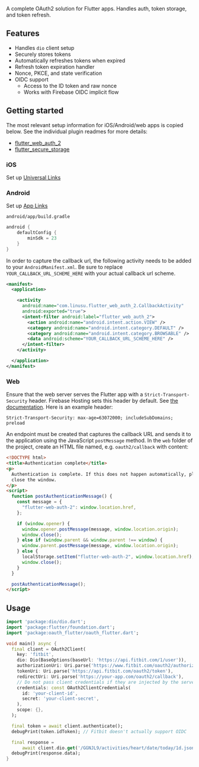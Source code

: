 A complete OAuth2 solution for Flutter apps. Handles auth, token storage, and token refresh.

## Features

- Handles `dio` client setup
- Securely stores tokens
- Automatically refreshes tokens when expired
- Refresh token expiration handler
- Nonce, PKCE, and state verification
- OIDC support
  - Access to the ID token and raw nonce
  - Works with Firebase OIDC implicit flow

## Getting started

The most relevant setup information for iOS/Android/web apps is copied below. See the individual plugin readmes for more details:

- [flutter_web_auth_2](https://pub.dev/packages/flutter_web_auth_2)
- [flutter_secure_storage](https://pub.dev/packages/flutter_secure_storage)

### iOS

Set up [Universal Links](https://developer.apple.com/ios/universal-links/)

### Android

Set up [App Links](https://developer.android.com/training/app-links)

`android/app/build.gradle`

```kotlin
android {
    defaultConfig {
        minSdk = 23
    }
}
```

In order to capture the callback url, the following activity needs to be added to your `AndroidManifest.xml`. Be sure to replace `YOUR_CALLBACK_URL_SCHEME_HERE` with your actual callback url scheme.

```xml
<manifest>
  <application>

    <activity
      android:name="com.linusu.flutter_web_auth_2.CallbackActivity"
      android:exported="true">
      <intent-filter android:label="flutter_web_auth_2">
        <action android:name="android.intent.action.VIEW" />
        <category android:name="android.intent.category.DEFAULT" />
        <category android:name="android.intent.category.BROWSABLE" />
        <data android:scheme="YOUR_CALLBACK_URL_SCHEME_HERE" />
      </intent-filter>
    </activity>

  </application>
</manifest>
```

### Web

Ensure that the web server serves the Flutter app with a `Strict-Transport-Security` header. Firebase Hosting sets this header by default. See [the documentation](https://developer.mozilla.org/en-US/docs/Web/HTTP/Headers/Strict-Transport-Security). Here is an example header:

```http
Strict-Transport-Security: max-age=63072000; includeSubDomains; preload
```

An endpoint must be created that captures the callback URL and sends it to the application using the JavaScript `postMessage` method. In the `web` folder of the project, create an HTML file named, e.g. `oauth2/callback` with content:

```html
<!DOCTYPE html>
<title>Authentication complete</title>
<p>
  Authentication is complete. If this does not happen automatically, please
  close the window.
</p>
<script>
  function postAuthenticationMessage() {
    const message = {
      "flutter-web-auth-2": window.location.href,
    };

    if (window.opener) {
      window.opener.postMessage(message, window.location.origin);
      window.close();
    } else if (window.parent && window.parent !== window) {
      window.parent.postMessage(message, window.location.origin);
    } else {
      localStorage.setItem("flutter-web-auth-2", window.location.href);
      window.close();
    }
  }

  postAuthenticationMessage();
</script>
```

## Usage

<!-- embedme example/example.dart -->

```dart
import 'package:dio/dio.dart';
import 'package:flutter/foundation.dart';
import 'package:oauth_flutter/oauth_flutter.dart';

void main() async {
  final client = OAuth2Client(
    key: 'fitbit',
    dio: Dio(BaseOptions(baseUrl: 'https://api.fitbit.com/1/user')),
    authorizationUri: Uri.parse('https://www.fitbit.com/oauth2/authorize'),
    tokenUri: Uri.parse('https://api.fitbit.com/oauth2/token'),
    redirectUri: Uri.parse('https://your-app.com/oauth2/callback'),
    // Do not pass client credentials if they are injected by the server
    credentials: const OAuth2ClientCredentials(
      id: 'your-client-id',
      secret: 'your-client-secret',
    ),
    scope: {},
  );

  final token = await client.authenticate();
  debugPrint(token.idToken); // Fitbit doesn't actually support OIDC

  final response =
      await client.dio.get('/GGNJL9/activities/heart/date/today/1d.json');
  debugPrint(response.data);
}

```
